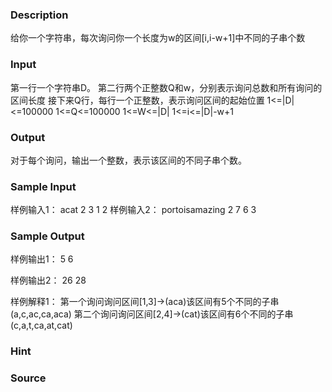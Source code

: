 
### Description
给你一个字符串，每次询问你一个长度为w的区间[i,i-w+1]中不同的子串个数
### Input
第一行一个字符串D。
第二行两个正整数Q和w，分别表示询问总数和所有询问的区间长度
接下来Q行，每行一个正整数，表示询问区间的起始位置
1<=|D|<=100000
1<=Q<=100000
1<=W<=|D|
1<=i<=|D|-w+1
### Output
对于每个询问，输出一个整数，表示该区间的不同子串个数。
### Sample Input
样例输入1：
acat
2 3
1
2
样例输入2：
portoisamazing
2 7
6
3
### Sample Output
样例输出1：
5
6

样例输出2：
26
28

样例解释1：
第一个询问询问区间[1,3]->(aca)该区间有5个不同的子串(a,c,ac,ca,aca)
第二个询问询问区间[2,4]->(cat)该区间有6个不同的子串(c,a,t,ca,at,cat)
### Hint

### Source

